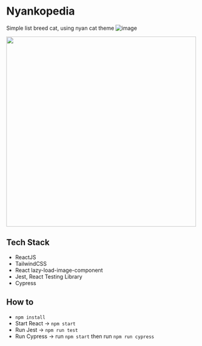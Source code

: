 # Nyankopedia
Simple list breed cat, using nyan cat theme
![image](https://user-images.githubusercontent.com/52363719/207887121-deffb3f4-3c63-4268-8aa7-71b135effb85.png)

<div style='flex;align-items:flex-start'>

<img src='https://user-images.githubusercontent.com/52363719/207887922-cb6612a1-8135-467b-90b9-67cd8087ed08.png' width='500px'/>
</div>




## Tech Stack
- ReactJS
- TailwindCSS
- React lazy-load-image-component
- Jest, React Testing Library
- Cypress
## How to
- `` npm install ``
- Start React -> ``npm start``
- Run Jest -> ``npm run test``
- Run Cypress -> run ``npm start`` then run ``npm run cypress`` 



